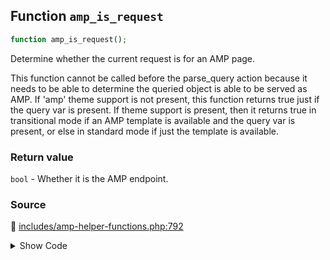 ## Function `amp_is_request`

```php
function amp_is_request();
```

Determine whether the current request is for an AMP page.

This function cannot be called before the parse_query action because it needs to be able to determine the queried object is able to be served as AMP. If 'amp' theme support is not present, this function returns true just if the query var is present. If theme support is present, then it returns true in transitional mode if an AMP template is available and the query var is present, or else in standard mode if just the template is available.

### Return value

`bool` - Whether it is the AMP endpoint.

### Source

:link: [includes/amp-helper-functions.php:792](/includes/amp-helper-functions.php#L792-L815)

<details>
<summary>Show Code</summary>

```php
function amp_is_request() {
	global $wp_query;

	$is_amp_url = (
		amp_is_canonical()
		||
		amp_has_paired_endpoint()
	);

	// If AMP is not available, then it's definitely not an AMP endpoint.
	if ( ! amp_is_available() ) {
		// But, if WP_Query was not available yet, then we will just assume the query is supported since at this point we do
		// know either that the site is in Standard mode or the URL was requested with the AMP query var. This can still
		// produce an undesired result when a Standard mode site has a post that opts out of AMP, but this issue will
		// have been flagged via _doing_it_wrong() in amp_is_available() above.
		if ( ! did_action( 'wp' ) || ! $wp_query instanceof WP_Query ) {
			return $is_amp_url && AMP_Options_Manager::get_option( Option::ALL_TEMPLATES_SUPPORTED );
		}

		return false;
	}

	return $is_amp_url;
}
```

</details>
